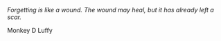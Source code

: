 <i>Forgetting is like a wound. The wound may heal, but it has already left a scar.</i>

Monkey D Luffy